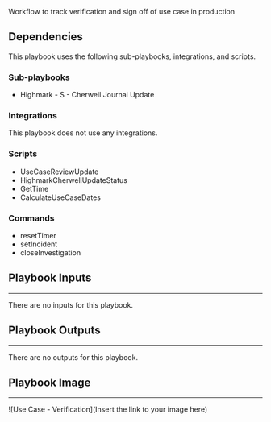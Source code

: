 Workflow to track verification and sign off  of use case in production

## Dependencies
This playbook uses the following sub-playbooks, integrations, and scripts.

### Sub-playbooks
* Highmark - S - Cherwell Journal Update

### Integrations
This playbook does not use any integrations.

### Scripts
* UseCaseReviewUpdate
* HighmarkCherwellUpdateStatus
* GetTime
* CalculateUseCaseDates

### Commands
* resetTimer
* setIncident
* closeInvestigation

## Playbook Inputs
---
There are no inputs for this playbook.

## Playbook Outputs
---
There are no outputs for this playbook.

## Playbook Image
---
![Use Case - Verification](Insert the link to your image here)